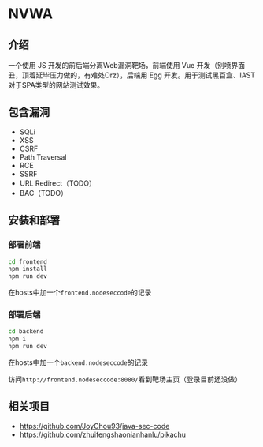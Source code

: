# NVWA

## 介绍

一个使用 JS 开发的前后端分离Web漏洞靶场，前端使用 Vue 开发（别喷界面丑，顶着延毕压力做的，有难处Orz），后端用 Egg 开发。用于测试黑百盒、IAST对于SPA类型的网站测试效果。

## 包含漏洞

* SQLi
* XSS
* CSRF
* Path Traversal
* RCE
* SSRF
* URL Redirect（TODO）
* BAC（TODO）

## 安装和部署

### 部署前端

```bash
cd frontend
npm install
npm run dev
```

在hosts中加一个`frontend.nodeseccode`的记录

### 部署后端

```bash
cd backend
npm i
npm run dev
```

在hosts中加一个`backend.nodeseccode`的记录

访问`http://frontend.nodeseccode:8080/`看到靶场主页（登录目前还没做）

## 相关项目

* https://github.com/JoyChou93/java-sec-code
* https://github.com/zhuifengshaonianhanlu/pikachu